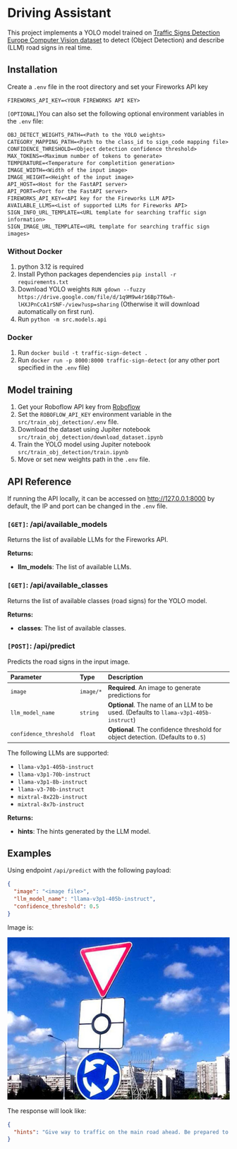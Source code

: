 
# Driving Assistant

This project implements a YOLO model trained on [Traffic Signs Detection Europe Computer Vision dataset](https://universe.roboflow.com/radu-oprea-r4xnm/traffic-signs-detection-europe) to detect (Object Detection) and describe (LLM) road signs in real time.

## Installation

Create a `.env` file in the root directory and set your Fireworks API key

```text
FIREWORKS_API_KEY=<YOUR FIREWORKS API KEY>
```
```[OPTIONAL]```You can also set the following optional environment variables in the `.env` file:
```text
OBJ_DETECT_WEIGHTS_PATH=<Path to the YOLO weights>
CATEGORY_MAPPING_PATH=<Path to the class_id to sign_code mapping file>
CONFIDENCE_THRESHOLD=<Object detection confidence threshold>
MAX_TOKENS=<Maximum number of tokens to generate>
TEMPERATURE=<Temperature for completition generation>
IMAGE_WIDTH=<Width of the input image>
IMAGE_HEIGHT=<Height of the input image>
API_HOST=<Host for the FastAPI server>
API_PORT=<Port for the FastAPI server>
FIREWORKS_API_KEY=<API key for the Fireworks LLM API>
AVAILABLE_LLMS=<List of supported LLMs for Fireworks API>
SIGN_INFO_URL_TEMPLATE=<URL template for searching traffic sign information>
SIGN_IMAGE_URL_TEMPLATE=<URL template for searching traffic sign images>
```

### Without Docker
1. python 3.12 is required
2. Install Python packages dependencies `pip install -r requirements.txt`
3. Download YOLO weights `RUN gdown --fuzzy https://drive.google.com/file/d/1q9M9w4r16Bp7T6wh-lHXJPnCcA1rSNF-/view?usp=sharing` (Otherwise it will download automatically on first run).
4. Run `python -m src.models.api`

### Docker
1. Run `docker build -t traffic-sign-detect .`
2. Run `docker run -p 8000:8000 traffic-sign-detect` (or any other port specified in the `.env` file)

## Model training
1. Get your Roboflow API key from [Roboflow](https://docs.roboflow.com/api-reference/authentication)
2. Set the `ROBOFLOW_API_KEY` environment variable in the `src/train_obj_detection/.env` file.
3. Download the dataset using Jupiter notebook `src/train_obj_detection/download_dataset.ipynb`
4. Train the YOLO model using Jupiter notebook `src/train_obj_detection/train.ipynb`
5. Move or set new weights path in the `.env` file.

## API Reference
If running the API locally, it can be accessed on http://127.0.0.1:8000 by default, the IP and port can be changed in the `.env` file.

### ```[GET]```: /api/available_models

Returns the list of available LLMs for the Fireworks API.

**Returns:**
  - **llm_models**: The list of available LLMs.

### ```[GET]```: /api/available_classes

Returns the list of available classes (road signs) for the YOLO model.

**Returns:**
  - **classes**: The list of available classes.

### ```[POST]```: /api/predict

Predicts the road signs in the input image.

| Parameter | Type     | Description                       |
| :-------- | :------- | :-------------------------------- |
| `image`      | `image/*` | **Required**. An image to generate predictions for |
| `llm_model_name`      | `string` | **Optional**. The name of an LLM to be used. (Defaults to `llama-v3p1-405b-instruct`) |
| `confidence_threshold`      | `float` | **Optional**. The confidence threshold for object detection. (Defaults to `0.5`) |

The following LLMs are supported:
- `llama-v3p1-405b-instruct`
- `llama-v3p1-70b-instruct`
- `llama-v3p1-8b-instruct`
- `llama-v3-70b-instruct`
- `mixtral-8x22b-instruct`
- `mixtral-8x7b-instruct`

**Returns:**
  - **hints**: The hints generated by the LLM model.

## Examples
Using endpoint `/api/predict` with the following payload:
```json
{
  "image": "<image file>",
  "llm_model_name": "llama-v3p1-405b-instruct",
  "confidence_threshold": 0.5
}
```
Image is:

![Example image](examples/example-1.jpg)

The response will look like:
```json
{
  "hints": "Give way to traffic on the main road ahead. Be prepared to stop if necessary. As you approach the roundabout, signal your exit before entering and yield to traffic already in the roundabout. Keep to the designated lane and follow the direction indicated by the arrows. Reduce speed and be alert for pedestrians and other vehicles."
}
```